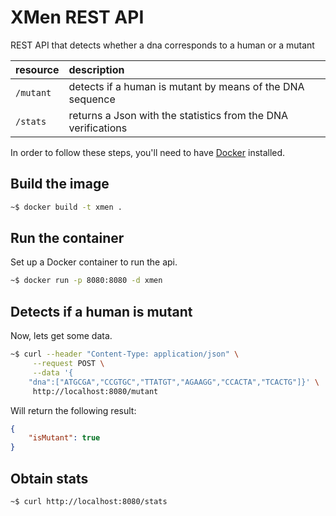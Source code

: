 # XMen REST API

REST API that detects whether a dna corresponds to a human or a mutant

| resource      | description                       |
|:--------------|:----------------------------------|
| `/mutant`      | detects if a human is mutant by means of the DNA sequence
| `/stats`    | returns a Json with the statistics from the DNA verifications

In order to follow these steps, you'll need to have [Docker](https://www.docker.com/) installed.

## Build the image
```bash
~$ docker build -t xmen .
```
## Run the container

Set up a Docker container to run the api.

```bash
~$ docker run -p 8080:8080 -d xmen
```

## Detects if a human is mutant

Now, lets get some data.

```bash
~$ curl --header "Content-Type: application/json" \
     --request POST \
     --data '{
   	"dna":["ATGCGA","CCGTGC","TTATGT","AGAAGG","CCACTA","TCACTG"]}' \
     http://localhost:8080/mutant
```
Will return the following result:

```json
{
    "isMutant": true
}
```

## Obtain stats


```bash
~$ curl http://localhost:8080/stats
```

